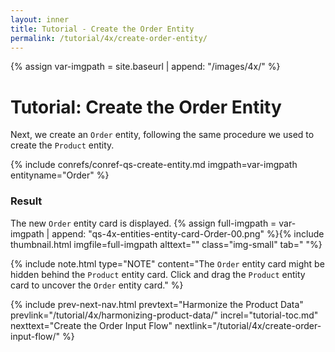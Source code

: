 ```yaml
---
layout: inner
title: Tutorial - Create the Order Entity
permalink: /tutorial/4x/create-order-entity/
---
```


{% assign var-imgpath = site.baseurl | append: "/images/4x/" %}


# Tutorial: Create the Order Entity

Next, we create an `Order` entity, following the same procedure we used to create the `Product` entity.

{% include conrefs/conref-qs-create-entity.md imgpath=var-imgpath entityname="Order" %}


### Result

The new `Order` entity card is displayed.
  {% assign full-imgpath = var-imgpath | append: "qs-4x-entities-entity-card-Order-00.png" %}{% include thumbnail.html imgfile=full-imgpath alttext="" class="img-small" tab="  "%}

{% include note.html type="NOTE" content="The `Order` entity card might be hidden behind the `Product` entity card. Click and drag the `Product` entity card to uncover the `Order` entity card." %}


{% include prev-next-nav.html
  prevtext="Harmonize the Product Data"
  prevlink="/tutorial/4x/harmonizing-product-data/"
  increl="tutorial-toc.md"
  nexttext="Create the Order Input Flow"
  nextlink="/tutorial/4x/create-order-input-flow/"
%}
